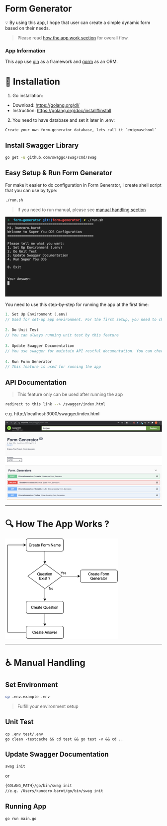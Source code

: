 # Form Generator

:bulb: By using this app, I hope that user can create a simple dynamic form based on their needs. 
> Please read [how the app work section](#mag-how-the-app-works-) for overall flow.

### App Information
This app use [gin](https://github.com/gin-gonic/gin) as a framework and [gorm](https://gorm.io/index.html) as an ORM.

# :page_facing_up: Installation

1. Go installation: 
- Download: https://golang.org/dl/
- Instruction: https://golang.org/doc/install#install

2. You need to have database and set it later in .env:
```
Create your own form-generator database, lets call it `enigmaschool`
```

## Install Swagger Library
```bash
go get -u github.com/swaggo/swag/cmd/swag
```

## Easy Setup & Run Form Generator
For make it easier to do configuration in Form Generator, I create shell script that you can use by type:
```bash
./run.sh
```

> If you need to run manual, please see [manual handling section](#wheelchair-manual-handling)

![Form Generator Configuration](storage/assets/img/form-generator-run-sh.png)

You need to use this step-by-step for running the app at the first time:
```go
1. Set Up Environment (.env) 
// Used for set-up app environment. For the first setup, you need to change your environment detail. For more information about environment that you need to add, please contact developer.

2. Do Unit Test 
// You can always running unit test by this feature

3. Update Swagger Documentation 
// You use swagger for maintain API restful documentation. You can check it later after running app (4. Run Form Generator) and redirect to your app_link/swagger/index.html

4. Run Form Generator 
// This feature is used for running the app
```

## API Documentation
> This feature only can be used after running the app
```bash
redirect to this link --> /swagger/index.html
```
e.g. http://localhost:3000/swagger/index.html

![Form Generator Swagger Viewer](storage/assets/img/form-generator-swagger-view.png)

---

# :mag: How The App Works ?

![Form Generator Diagram](storage/assets/img/form-generator-diagram.png)

---

# :wheelchair: Manual Handling

## Set Environment
```bash
cp .env.example .env
```
> Fulfill your environment setup

## Unit Test
```
cp .env test/.env
go clean -testcache && cd test && go test -v && cd ..
```

## Update Swagger Documentation
```bash
swag init
```
or
```bash
{GOLANG_PATH}/go/bin/swag init 
//e.g. /Users/kuncoro.barot/go/bin/swag init
```

## Running App
```bash
go run main.go
```

